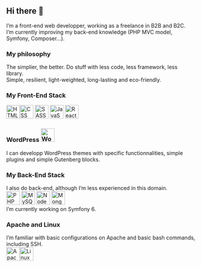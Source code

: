 ## Hi there 👋

I’m a front-end web developper, working as a freelance in B2B and B2C.\
I’m currently improving my back-end knowledge (PHP MVC model, Symfony, Composer...).

### My philosophy
The simplier, the better. Do stuff with less code, less framework, less library.  
Simple, resilient, light-weighted, long-lasting and eco-friendly.

### My Front-End Stack
<img src="https://www.situp-webcreation.com/assets/img_techno/logo-html.webp" height="36" alt="HTML"><img src="https://www.situp-webcreation.com/assets/img_techno/logo-css.webp" height="36" alt="CSS">
<img src="https://www.situp-webcreation.com/assets/img_techno/logo-sass.webp" height="36" alt="SASS">
<img src="https://www.situp-webcreation.com/assets/img_techno/logo-js.webp" height="36" alt="JavaScript">
<img src="https://www.situp-webcreation.com/assets/img_techno/logo-react.webp" height="36" alt="React">

### WordPress <img src="https://www.situp-webcreation.com/assets/img_techno/logo-wordpress.png" height="36" alt="WordPress">
I can developp WordPress themes with specific functionnalities, simple plugins and simple Gutenberg blocks.

### My Back-End Stack
I also do back-end, although I’m less experienced in this domain.\
<img src="https://www.situp-webcreation.com/assets/img_techno/logo-php.png" height="36" alt="PHP"> <img src="https://www.situp-webcreation.com/assets/img_techno/logo-mysql.png" height="36" alt="MySQL">
<img src="https://www.situp-webcreation.com/assets/img_techno/logo-nodejs.png" height="36" alt="NodeJS">
<img src="https://www.situp-webcreation.com/assets/img_techno/logo-mongo-db.png" height="36" alt="MongoDB">  
I’m currently working on Symfony 6.

### Apache and Linux
I’m familiar with basic configurations on Apache and basic bash commands, including SSH.\
<img src="https://www.situp-webcreation.com/assets/img_techno/logo-apache.png" height="36" alt="Apache"><img src="https://www.situp-webcreation.com/assets/img_techno/logo-linux.png" height="36" alt="Linux">

<!--
**Tom-Pich/Tom-Pich** is a ✨ _special_ ✨ repository because its `README.md` (this file) appears on your GitHub profile.

Here are some ideas to get you started:

- 🔭 I’m currently working on ...
- 🌱 I’m currently learning ...
- 👯 I’m looking to collaborate on ...
- 🤔 I’m looking for help with ...
- 💬 Ask me about ...
- 📫 How to reach me: ...
- 😄 Pronouns: ...
- ⚡ Fun fact: ...
-->
